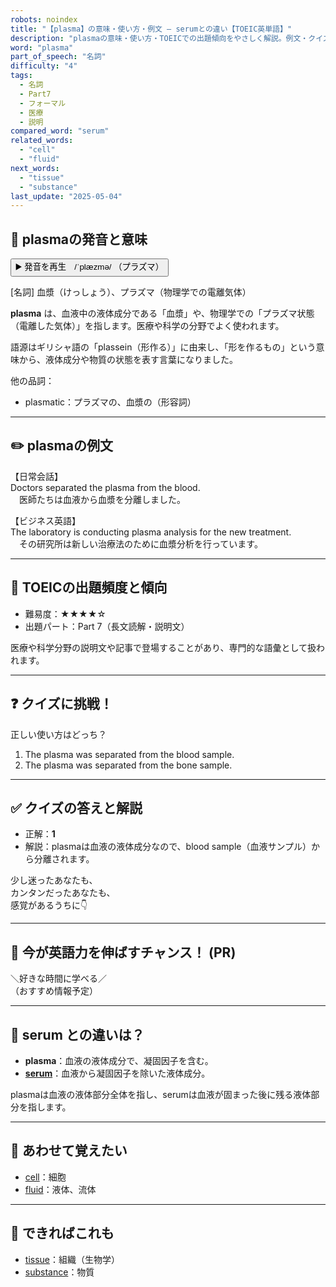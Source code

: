 ```yaml
---
robots: noindex
title: "【plasma】の意味・使い方・例文 ― serumとの違い【TOEIC英単語】"
description: "plasmaの意味・使い方・TOEICでの出題傾向をやさしく解説。例文・クイズ付きでserumとの違いもわかりやすく学べます。"
word: "plasma"
part_of_speech: "名詞"
difficulty: "4"
tags:
  - 名詞
  - Part7
  - フォーマル
  - 医療
  - 説明
compared_word: "serum"
related_words:
  - "cell"
  - "fluid"
next_words:
  - "tissue"
  - "substance"
last_update: "2025-05-04"
---
```


## 🔰 plasmaの発音と意味

<button class="play-audio" onclick="playTTS('plasma')">
  <span class="play-audio-main">
    ▶️ 発音を再生　/ˈplæzmə/
  </span>
  <span class="play-audio-sub">
    （プラズマ）
  </span>
</button>

[名詞] 血漿（けっしょう）、プラズマ（物理学での電離気体）

**plasma** は、血液中の液体成分である「血漿」や、物理学での「プラズマ状態（電離した気体）」を指します。医療や科学の分野でよく使われます。

語源はギリシャ語の「plassein（形作る）」に由来し、「形を作るもの」という意味から、液体成分や物質の状態を表す言葉になりました。

他の品詞：  
- plasmatic：プラズマの、血漿の（形容詞）

---

## ✏️ plasmaの例文

【日常会話】  
Doctors separated the plasma from the blood.  
　医師たちは血液から血漿を分離しました。

【ビジネス英語】  
The laboratory is conducting plasma analysis for the new treatment.  
　その研究所は新しい治療法のために血漿分析を行っています。

---

## 🎯 TOEICの出題頻度と傾向

- 難易度：★★★★☆
- 出題パート：Part 7（長文読解・説明文）

医療や科学分野の説明文や記事で登場することがあり、専門的な語彙として扱われます。

---

## ❓ クイズに挑戦！

正しい使い方はどっち？

1. The plasma was separated from the blood sample.  
2. The plasma was separated from the bone sample.

---

## ✅ クイズの答えと解説

- 正解：**1**
- 解説：plasmaは血液の液体成分なので、blood sample（血液サンプル）から分離されます。

少し迷ったあなたも、  
カンタンだったあなたも、  
感覚があるうちに👇️

---

## 🚀 今が英語力を伸ばすチャンス！ (PR)

<div class="info-center">
＼好きな時間に学べる／<br>  
（おすすめ情報予定）
</div>

---

## 🤔  serum との違いは？

- **plasma**：血液の液体成分で、凝固因子を含む。
- **[serum](/serum)**：血液から凝固因子を除いた液体成分。

plasmaは血液の液体部分全体を指し、serumは血液が固まった後に残る液体部分を指します。

---

## 🧩 あわせて覚えたい

- [cell](/cell)：細胞
- [fluid](/fluid)：液体、流体

---

## 📖 できればこれも

- [tissue](/tissue)：組織（生物学）
- [substance](/substance)：物質

<!-- cvid: aid25_bid36 -->

